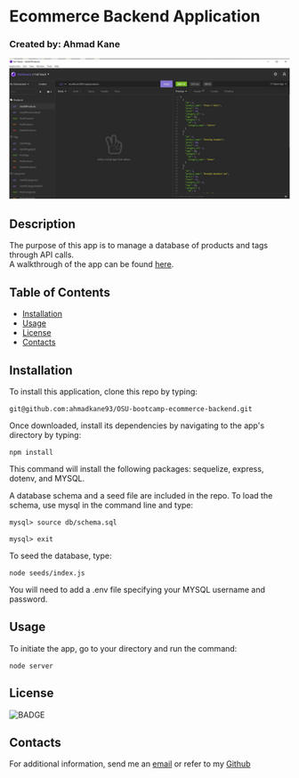 # Ecommerce Backend Application
### Created by: Ahmad Kane

![Ecommerce backend](./assets/readme-image.jpg)


## Description

The purpose of this app is to manage a database of products and tags through API calls.
<br>
A walkthrough of the app can be found [here](https://www.youtube.com/watch?v=Ep6WZy2Gr34&t).

## Table of Contents

- [Installation](#installation)
- [Usage](#usage)
- [License](#license)
- [Contacts](#contacts)

## Installation

To install this application, clone this repo by typing:

```
git@github.com:ahmadkane93/OSU-bootcamp-ecommerce-backend.git
```

Once downloaded, install its dependencies by navigating to the
app's directory by typing:

```
npm install
```

This command will install the following packages: sequelize, express, dotenv, and MYSQL.

A database schema and a seed file are included in the repo. To load the
schema, use mysql in the command line and type:

```
mysql> source db/schema.sql
```
```
mysql> exit
```
To seed the database, type:

```
node seeds/index.js
```

You will need to add a .env file specifying your MYSQL username and
password. 

## Usage

To initiate the app, go to your directory and run the command:

```
node server
```

## License
![BADGE](https://img.shields.io/badge/license-MIT-blue.svg)

## Contacts
For additional information, send me an [email](ahmadkanework@gmail.com) or refer to my [Github](https://github.com/ahmadkane93/)
  
